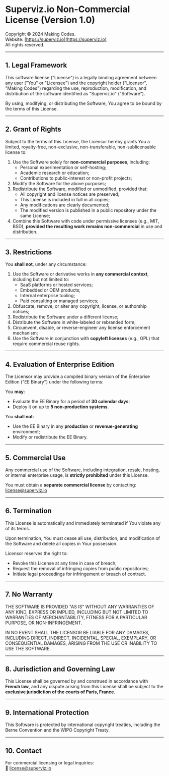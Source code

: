 # Superviz.io Non-Commercial License (Version 1.0)

Copyright © 2024 Making Codes.  
Website: [https://superviz.io](https://superviz.io)  
All rights reserved.

---

## 1. Legal Framework

This software license ("License") is a legally binding agreement between any user ("You" or "Licensee") and the copyright holder ("Licensor", "Making Codes") regarding the use, reproduction, modification, and distribution of the software identified as "Superviz.io" ("Software").

By using, modifying, or distributing the Software, You agree to be bound by the terms of this License.

---

## 2. Grant of Rights

Subject to the terms of this License, the Licensor hereby grants You a limited, royalty-free, non-exclusive, non-transferable, non-sublicensable license to:

1. Use the Software solely for **non-commercial purposes**, including:
   - Personal experimentation or self-hosting;
   - Academic research or education;
   - Contributions to public-interest or non-profit projects;
2. Modify the Software for the above purposes;
3. Redistribute the Software, modified or unmodified, provided that:
   - All copyright and license notices are preserved;
   - This License is included in full in all copies;
   - Any modifications are clearly documented;
   - The modified version is published in a public repository under the same License;
4. Combine this Software with code under permissive licenses (e.g., MIT, BSD), **provided the resulting work remains non-commercial** in use and distribution.

---

## 3. Restrictions

You **shall not**, under any circumstance:

1. Use the Software or derivative works in **any commercial context**, including but not limited to:
   - SaaS platforms or hosted services;
   - Embedded or OEM products;
   - Internal enterprise tooling;
   - Paid consulting or managed services;
2. Obfuscate, remove, or alter any copyright, license, or authorship notices;
3. Redistribute the Software under a different license;
4. Distribute the Software in white-labeled or rebranded form;
5. Circumvent, disable, or reverse-engineer any license enforcement mechanism;
6. Use the Software in conjunction with **copyleft licenses** (e.g., GPL) that require commercial reuse rights.

---

## 4. Evaluation of Enterprise Edition

The Licensor may provide a compiled binary version of the Enterprise Edition ("EE Binary") under the following terms:

You **may**:

- Evaluate the EE Binary for a period of **30 calendar days**;
- Deploy it on up to **5 non-production systems**.

You **shall not**:

- Use the EE Binary in any **production** or **revenue-generating** environment;
- Modify or redistribute the EE Binary.

---

## 5. Commercial Use

Any commercial use of the Software, including integration, resale, hosting, or internal enterprise usage, is **strictly prohibited** under this License.

You must obtain a **separate commercial license** by contacting: [license@superviz.io](mailto:license@superviz.io)

---

## 6. Termination

This License is automatically and immediately terminated if You violate any of its terms.

Upon termination, You must cease all use, distribution, and modification of the Software and delete all copies in Your possession.

Licensor reserves the right to:

- Revoke this License at any time in case of breach;
- Request the removal of infringing copies from public repositories;
- Initiate legal proceedings for infringement or breach of contract.

---

## 7. No Warranty

THE SOFTWARE IS PROVIDED "AS IS" WITHOUT ANY WARRANTIES OF ANY KIND, EXPRESS OR IMPLIED, INCLUDING BUT NOT LIMITED TO WARRANTIES OF MERCHANTABILITY, FITNESS FOR A PARTICULAR PURPOSE, OR NON-INFRINGEMENT.

IN NO EVENT SHALL THE LICENSOR BE LIABLE FOR ANY DAMAGES, INCLUDING DIRECT, INDIRECT, INCIDENTAL, SPECIAL, EXEMPLARY, OR CONSEQUENTIAL DAMAGES, ARISING FROM THE USE OR INABILITY TO USE THE SOFTWARE.

---

## 8. Jurisdiction and Governing Law

This License shall be governed by and construed in accordance with **French law**, and any dispute arising from this License shall be subject to the **exclusive jurisdiction of the courts of Paris, France**.

---

## 9. International Protection

This Software is protected by international copyright treaties, including the Berne Convention and the WIPO Copyright Treaty.

---

## 10. Contact

For commercial licensing or legal inquiries:  
📧 [license@superviz.io](mailto:license@superviz.io)
